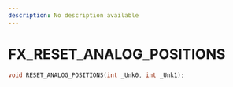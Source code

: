 ```yaml
---
description: No description available 
---
```


# FX\_RESET_ANALOG_POSITIONS

```cpp
void RESET_ANALOG_POSITIONS(int _Unk0, int _Unk1);
```